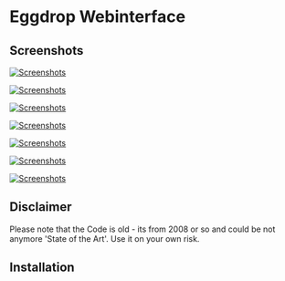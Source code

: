 Eggdrop Webinterface
====================

## Screenshots

[![Screenshots](http://www.kurzhals.info/wp-content/gallery/eggdrop-webinterface/thumbs/thumbs_1_user_suche.png)](http://www.kurzhals.info/wp-content/gallery/eggdrop-webinterface/1_user_suche.png)

[![Screenshots](http://www.kurzhals.info/wp-content/gallery/eggdrop-webinterface/thumbs/thumbs_2_new_user.png)](http://www.kurzhals.info/wp-content/gallery/eggdrop-webinterface/2_new_user.png)

[![Screenshots](http://www.kurzhals.info/wp-content/gallery/eggdrop-webinterface/thumbs/thumbs_3_rootserver_edit.png)](http://www.kurzhals.info/wp-content/gallery/eggdrop-webinterface/3_rootserver_edit.png)

[![Screenshots](http://www.kurzhals.info/wp-content/gallery/eggdrop-webinterface/thumbs/thumbs_4_rootserver_vhost_edit.png)](http://www.kurzhals.info/wp-content/gallery/eggdrop-webinterface/4_rootserver_vhost_edit.png)

[![Screenshots](http://www.kurzhals.info/wp-content/gallery/eggdrop-webinterface/thumbs/thumbs_5_eggdrop_anlegen.png)](http://www.kurzhals.info/wp-content/gallery/eggdrop-webinterface/5_eggdrop_anlegen.png)

[![Screenshots](http://www.kurzhals.info/wp-content/gallery/eggdrop-webinterface/thumbs/thumbs_6_eggdrop_edit.png)](http://www.kurzhals.info/wp-content/gallery/eggdrop-webinterface/6_eggdrop_edit.png)

[![Screenshots](http://www.kurzhals.info/wp-content/gallery/eggdrop-webinterface/thumbs/thumbs_7_eggdrop_user_config_edit.png)](http://www.kurzhals.info/wp-content/gallery/eggdrop-webinterface/7_eggdrop_user_config_edit.png)

## Disclaimer

Please note that the Code is old - its from 2008 or so and could be not anymore 'State of the Art'. Use it on your own risk.

## Installation
